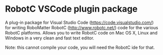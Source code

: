<h1>RobotC VSCode plugin package</h1>

A plug-in package for Visual Studio Code (https://code.visualstudio.com/) for writing RoboMatter RobotC (http://www.robotc.net/) code for the various RobotC platforms. Allows you to write RobotC code on Mac OS X, Linux and Windows in a very clean and fast text editor. 

Note: this cannot compile your code, you will need the RobotC ide for that.

